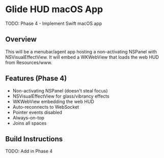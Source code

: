# Glide HUD macOS App

TODO: Phase 4 - Implement Swift macOS app

## Overview
This will be a menubar/agent app hosting a non-activating NSPanel with NSVisualEffectView.
It will embed a WKWebView that loads the web HUD from Resources/www.

## Features (Phase 4)
- Non-activating NSPanel (doesn't steal focus)
- NSVisualEffectView for glass/vibrancy effects
- WKWebView embedding the web HUD
- Auto-reconnects to WebSocket
- Pointer events disabled
- Always-on-top
- Joins all spaces

## Build Instructions
TODO: Add in Phase 4
